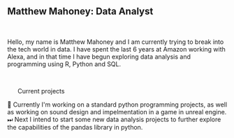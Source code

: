 <h2>Matthew Mahoney: Data Analyst</h2>
<br>
<p>Hello, my name is Matthew Mahoney and I am currently trying to break into the tech world in data. I have spent the last 6 years at Amazon working with Alexa, and in that time I have begun exploring data analysis and programming using R, Python and SQL.</p>
<br>
<ul style="list-style: none;">Current projects</ul>
  <ls>🚧 Currently I'm working on a standard python programming projects, as well as working on sound design and impelmentation in a game in unreal engine.</ls>
  <ls>⏭ Next I intend to start some new data analysis projects to further explore the capabilities of the   pandas library in python.</ls>
  <ls></ls>

